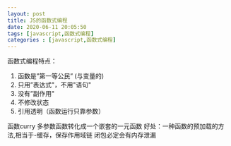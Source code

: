 ```yaml
---
layout: post
title: JS的函数式编程
date: 2020-06-11 20:05:50
tags: [javascript,函数式编程]
categories : [javascript,函数式编程]
---
```

函数式编程特点：

1. 函数是”第一等公民”  (与变量的)
2. 只用”表达式"，不用"语句"  
3. 没有”副作用"  
4. 不修改状态  
5. 引用透明（函数运行只靠参数）

函数curry
多参数函数转化成一个嵌套的一元函数
好处：一种函数的预加载的方法,相当于-缓存，保存作用域链
闭包必定会有内存泄漏
